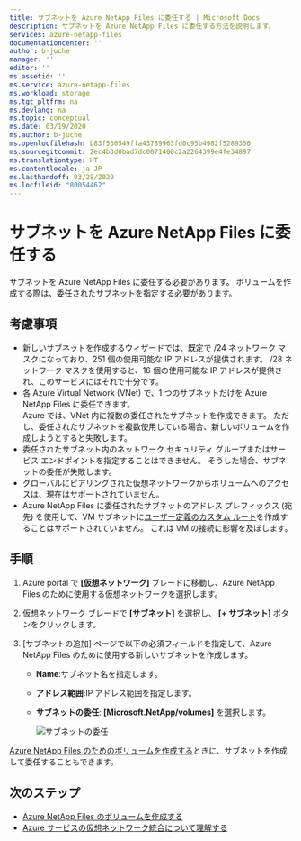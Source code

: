```yaml
---
title: サブネットを Azure NetApp Files に委任する | Microsoft Docs
description: サブネットを Azure NetApp Files に委任する方法を説明します。
services: azure-netapp-files
documentationcenter: ''
author: b-juche
manager: ''
editor: ''
ms.assetid: ''
ms.service: azure-netapp-files
ms.workload: storage
ms.tgt_pltfrm: na
ms.devlang: na
ms.topic: conceptual
ms.date: 03/19/2020
ms.author: b-juche
ms.openlocfilehash: b83f530549ffa43789963fd0c95b4982f5289356
ms.sourcegitcommit: 2ec4b3d0bad7dc0071400c2a2264399e4fe34897
ms.translationtype: HT
ms.contentlocale: ja-JP
ms.lasthandoff: 03/28/2020
ms.locfileid: "80054462"
---
```

# <a name="delegate-a-subnet-to-azure-netapp-files"></a>サブネットを Azure NetApp Files に委任する 

サブネットを Azure NetApp Files に委任する必要があります。   ボリュームを作成する際は、委任されたサブネットを指定する必要があります。

## <a name="considerations"></a>考慮事項
* 新しいサブネットを作成するウィザードでは、既定で /24 ネットワーク マスクになっており、251 個の使用可能な IP アドレスが提供されます。 /28 ネットワーク マスクを使用すると、16 個の使用可能な IP アドレスが提供され、このサービスにはそれで十分です。
* 各 Azure Virtual Network (VNet) で、1 つのサブネットだけを Azure NetApp Files に委任できます。   
   Azure では、VNet 内に複数の委任されたサブネットを作成できます。  ただし、委任されたサブネットを複数使用している場合、新しいボリュームを作成しようとすると失敗します。
* 委任されたサブネット内のネットワーク セキュリティ グループまたはサービス エンドポイントを指定することはできません。 そうした場合、サブネットの委任が失敗します。
* グローバルにピアリングされた仮想ネットワークからボリュームへのアクセスは、現在はサポートされていません。
* Azure NetApp Files に委任されたサブネットのアドレス プレフィックス (宛先) を使用して、VM サブネットに[ユーザー定義のカスタム ルート](https://docs.microsoft.com/azure/virtual-network/virtual-networks-udr-overview#custom-routes)を作成することはサポートされていません。 これは VM の接続に影響を及ぼします。

## <a name="steps"></a>手順 
1.  Azure portal で **[仮想ネットワーク]** ブレードに移動し、Azure NetApp Files のために使用する仮想ネットワークを選択します。    

1. 仮想ネットワーク ブレードで **[サブネット]** を選択し、 **[+ サブネット]** ボタンをクリックします。 

1. [サブネットの追加] ページで以下の必須フィールドを指定して、Azure NetApp Files のために使用する新しいサブネットを作成します。
    * **Name**:サブネット名を指定します。
    * **アドレス範囲**:IP アドレス範囲を指定します。
    * **サブネットの委任**: **[Microsoft.NetApp/volumes]** を選択します。 

      ![サブネットの委任](../media/azure-netapp-files/azure-netapp-files-subnet-delegation.png)
    
[Azure NetApp Files のためのボリュームを作成する](azure-netapp-files-create-volumes.md)ときに、サブネットを作成して委任することもできます。 

## <a name="next-steps"></a>次のステップ  
* [Azure NetApp Files のボリュームを作成する](azure-netapp-files-create-volumes.md)
* [Azure サービスの仮想ネットワーク統合について理解する](https://docs.microsoft.com/azure/virtual-network/virtual-network-for-azure-services)


